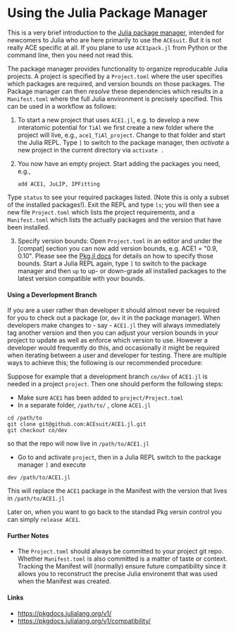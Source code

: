 # Using the Julia Package Manager

This is a very brief introduction to the [Julia package manager](https://github.com/JuliaLang/Pkg.jl), intended for newcomers to Julia who are here primarily to use the `ACEsuit`. But it is not really ACE specific at all. If you plane to use `ACE1pack.jl` from Python or the command line, then you need not read this.

The package manager provides functionality to organize reproducable Julia projects. A project is specified by a `Project.toml` where the user specifies which packages are required, and version bounds on those packages. The Package manager can then *resolve* these dependencies which results in a `Manifest.toml` where the full Julia environment is precisely specified. This can be used in a workflow as follows:

1. To start a new project that uses `ACE1.jl`, e.g. to develop a new interatomic potential for `TiAl` we first create a new folder where the project will live, e.g., `ace1_TiAl_project`. Change to that folder and start the Julia REPL. Type `]` to switch to the package manager, then *activate* a new project in the current directory via `activate .`

2. You now have an empty project. Start adding the packages you need, e.g., 
    ```
    add ACE1, JuLIP, IPFitting
    ```
Type `status` to see your required packages listed. (Note this is only a subset of the installed packages!). Exit the REPL and type `ls`; you will then see a new file `Project.toml` which lists the project requirements, and a `Manifest.toml` which lists the actually packages and the version that have been installed.

3. Specify version bounds: Open `Project.toml` in an editor and under the [compat] section you can now add version bounds, e.g. ACE1 = "0.9, 0.10". Please see the [Pkg.jl docs](https://pkgdocs.julialang.org/dev/compatibility/) for details on how to specify those bounds. Start a Julia REPL again, type `]` to switch to the package manager and then `up` to up- or down-grade all installed packages to the latest version compatible with your bounds.

#### Using a Deverlopment Branch

If you are a user rather than developer it should almost never be required for you to check out a package (or, `dev` it in the package manager). When developers make changes to - say - `ACE1.jl` they will always immediately tag another version and then you can adjust your version bounds in your project to update as well as enforce which version to use. However a developer would frequently do this, and occasionally it might be required when iterating between a user and developer for testing. There are multiple ways to achieve this; the following is our recommended procedure: 

Suppose for example that a development branch `co/dev` of `ACE1.jl` is needed in a project `project`. Then one should perform the following steps: 
* Make sure `ACE1` has been added to `project/Project.toml` 
* In a separate folder, `/path/to/` , clone `ACE1.jl`
```
cd /path/to
git clone git@github.com:ACEsuit/ACE1.jl.git
git checkout co/dev
```
so that the repo will now live in `/path/to/ACE1.jl`
* Go to and activate `project`, then in a Julia REPL switch to the package manager `]` and execute
```
dev /path/to/ACE1.jl
```
This will replace the `ACE1` package in the Manifest with the version that lives in `/path/to/ACE1.jl` 

Later on, when you want to go back to the standad Pkg versin control you can simply `release ACE1`.

#### Further Notes 

* The `Project.toml` should always be committed to your project git repo. Whether `Manifest.toml` is also committed is a matter of taste or context. Tracking the Manifest will (normally) ensure future compatibility since it allows you to reconstruct the precise Julia environemt that was used when the Manifest was created.

#### Links 

* https://pkgdocs.julialang.org/v1/
* https://pkgdocs.julialang.org/v1/compatibility/


